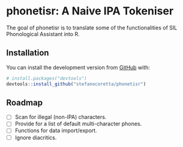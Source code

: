 
<!-- README.md is generated from README.Rmd. Please edit that file -->

# phonetisr: A Naive IPA Tokeniser

<!-- badges: start -->
<!-- badges: end -->

The goal of phonetisr is to translate some of the functionalities of SIL
Phonological Assistant into R.

## Installation

You can install the development version from
[GitHub](https://github.com/) with:

``` r
# install.packages("devtools")
devtools::install_github("stefanocoretta/phonetisr")
```

## Roadmap

-   [ ] Scan for illegal (non-IPA) characters.
-   [ ] Provide for a list of default multi-character phones.
-   [ ] Functions for data import/export.
-   [ ] Ignore diacritics.
